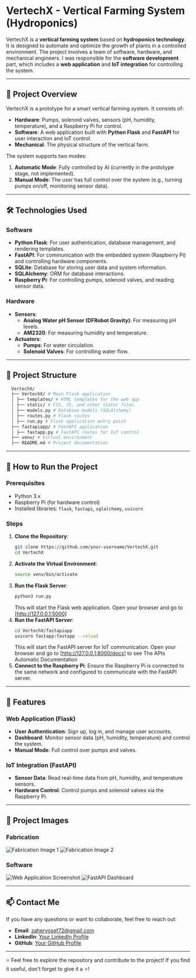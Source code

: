 # VertechX - Vertical Farming System (Hydroponics)

VertechX is a **vertical farming system** based on **hydroponics technology**. It is designed to automate and optimize the growth of plants in a controlled environment. The project involves a team of software, hardware, and mechanical engineers. I was responsible for the **software development** part, which includes a **web application** and **IoT integration** for controlling the system.

---

## 🚀 Project Overview

VertechX is a prototype for a smart vertical farming system. It consists of:
- **Hardware**: Pumps, solenoid valves, sensors (pH, humidity, temperature), and a Raspberry Pi for control.
- **Software**: A web application built with **Python Flask** and **FastAPI** for user interaction and IoT control.
- **Mechanical**: The physical structure of the vertical farm.

The system supports two modes:
1. **Automatic Mode**: Fully controlled by AI (currently in the prototype stage, not implemented).
2. **Manual Mode**: The user has full control over the system (e.g., turning pumps on/off, monitoring sensor data).

---

## 🛠️ Technologies Used

### Software
- **Python Flask**: For user authentication, database management, and rendering templates.
- **FastAPI**: For communication with the embedded system (Raspberry Pi) and controlling hardware components.
- **SQLite**: Database for storing user data and system information.
- **SQLAlchemy**: ORM for database interactions.
- **Raspberry Pi**: For controlling pumps, solenoid valves, and reading sensor data.

### Hardware
- **Sensors**:
  - **Analog Water pH Sensor (DFRobot Gravity)**: For measuring pH levels.
  - **AM2320**: For measuring humidity and temperature.
- **Actuators**:
  - **Pumps**: For water circulation.
  - **Solenoid Valves**: For controlling water flow.

---

## 📂 Project Structure
```bash
  VertechX/
  ├── VertechX/ # Main Flask application
  │ ├── templates/ # HTML templates for the web app
  │ ├── static/ # CSS, JS, and other static files
  │ ├── models.py # Database models (SQLAlchemy)
  │ ├── routes.py # Flask routes
  │ ├── run.py # Flask application entry point
  ├── fastapiapp/ # FastAPI application
  │ ├── fastapp.py # FastAPI routes for IoT control
  ├── venv/ # Virtual environment
  ├── README.md # Project documentation
```
---

## 🚀 How to Run the Project

### Prerequisites
- Python 3.x
- Raspberry Pi (for hardware control)
- Installed libraries: `flask`, `fastapi`, `sqlalchemy`, `uvicorn`

### Steps
1. **Clone the Repository**:
   ```bash
   git clone https://github.com/your-username/VertechX.git
   cd VertechX
   ```
2. **Activate the Virtual Environment**:
   ```bash
   source venv/bin/activate
   ```
3. **Run the Flask Server**:
   ```bash
   python3 run.py
   ```
   This will start the Flask web application. Open your browser and go to [http://127.0.0.1:5000]
4. **Run the FastAPI Server**:
   ```bash
   cd VertechX/fastapiapp
   uvicorn fastapp:fastapp --reload
   ```
   This will start the FastAPI server for IoT communication. Open your browser and go to [http://127.0.0.1:8000/docs] to see The APIs Automatic Documentation
5. **Connect to the Raspberry Pi**:
   Ensure the Raspberry Pi is connected to the same network and configured to communicate with the FastAPI server.
---

## 🌟 Features

### Web Application (Flask)
- **User Authentication**: Sign up, log in, and manage user accounts.
- **Dashboard**: Monitor sensor data (pH, humidity, temperature) and control the system.
- **Manual Mode**: Full control over pumps and valves.

### IoT Integration (FastAPI)
- **Sensor Data**: Read real-time data from pH, humidity, and temperature sensors.
- **Hardware Control**: Control pumps and solenoid valves via the Raspberry Pi.

---

## 📸 Project Images

### Fabrication
<!-- Add your fabrication images here -->
![Fabrication Image 1](path/to/fabrication_image1.jpg)
![Fabrication Image 2](path/to/fabrication_image2.jpg)

### Software
<!-- Add your software screenshots here -->
![Web Application Screenshot](path/to/web_app_screenshot.png)
![FastAPI Dashboard](path/to/fastapi_dashboard.png)

---

## 📫 Contact Me

If you have any questions or want to collaborate, feel free to reach out:
- **Email**: zaheryosef72@gmail.com
- **LinkedIn**: [Your LinkedIn Profile](www.linkedin.com/in/yosef-zaher)
- **GitHub**: [Your GitHub Profile](https://github.com/yosefzaher)

---

⭐️ Feel free to explore the repository and contribute to the project! If you find it useful, don't forget to give it a ⭐️!

   

